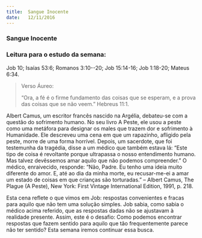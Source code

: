 ```yaml
---
title:  Sangue Inocente
date:   12/11/2016
---
```


### Sangue Inocente

### Leitura para o estudo da semana:

Job 10; Isaías 53:6; Romanos 3:10--20; Job 15:14-16; Job 1:18-20; Mateus 6:34.

> <p>Verso Áureo:</p>
> “Ora, a fé é o firme fundamento das coisas que se esperam, e a prova das coisas que se não veem.” Hebreus 11:1.

Albert Camus, um escritor francês nascido na Argélia, debateu-se com a questão do sofrimento humano. No seu livro A Peste, ele usou a peste como uma metáfora para designar os males que trazem dor e sofrimento à Humanidade. Ele descreveu uma cena em que um rapazinho, afligido pela peste, morre de uma forma horrível. Depois, um sacerdote, que foi testemunha da tragédia, disse a um médico que também estava lá: “Este tipo de coisa é revoltante porque ultrapassa o nosso entendimento humano. Mas talvez devêssemos amar aquilo que não podemos compreender.” O médico, enraivecido, responde: “Não, Padre. Eu tenho uma ideia muito diferente do amor. E, até ao dia da minha morte, eu recusar-me-ei a amar um estado de coisas em que crianças são torturadas.” – Albert Camus, The Plague (A Peste), New York: First Vintage International Edition, 1991, p. 218.

Esta cena reflete o que vimos em Job: respostas convenientes e fracas para aquilo que não tem uma solução simples. Job sabia, como sabia o médico acima referido, que as respostas dadas não se ajustavam à realidade presente. Assim, este é o desafio: Como podemos encontrar respostas que fazem sentido para aquilo que tão frequentemente parece não ter sentido? Esta semana iremos continuar essa busca.

